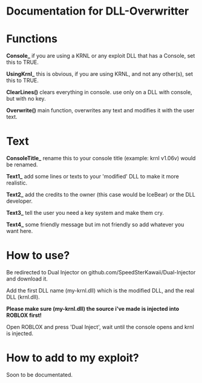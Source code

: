 # Documentation for DLL-Overwritter

# Functions
**Console_** if you are using a KRNL or any exploit DLL that has a Console, set this to TRUE.

**UsingKrnl_** this is obvious, if you are using KRNL, and not any other(s), set this to TRUE.

**ClearLines()** clears everything in console. use only on a DLL with console, but with no key.

**Overwrite()** main function, overwrites any text and modifies it with the user text.

# Text

**ConsoleTitle_** rename this to your console title (example: krnl v1.06v) would be renamed.

**Text1_** add some lines or texts to your 'modified' DLL to make it more realistic.

**Text2_** add the credits to the owner (this case would be IceBear) or the DLL developer.

**Text3_** tell the user you need a key system and make them cry.

**Text4_** some friendly message but im not friendly so add whatever you want here.

# How to use?

Be redirected to Dual Injector on github.com/SpeedSterKawaii/Dual-Injector and download it.

Add the first DLL name (my-krnl.dll) which is the modified DLL, and the real DLL (krnl.dll).

**Please make sure (my-krnl.dll) the source i've made is injected into ROBLOX first!**

Open ROBLOX and press 'Dual Inject', wait until the console opens and krnl is injected.

# How to add to my exploit?

Soon to be documentated.
